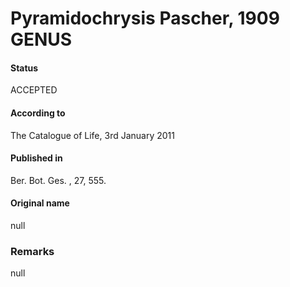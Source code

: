 Pyramidochrysis Pascher, 1909 GENUS
=======

#### Status
ACCEPTED

#### According to
The Catalogue of Life, 3rd January 2011

#### Published in
Ber. Bot. Ges. , 27, 555.

#### Original name
null

### Remarks
null